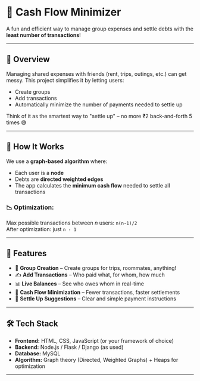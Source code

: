 # 💸 Cash Flow Minimizer

A fun and efficient way to manage group expenses and settle debts with the **least number of transactions**!

---

## 📌 Overview

Managing shared expenses with friends (rent, trips, outings, etc.) can get messy. This project simplifies it by letting users:
- Create groups
- Add transactions
- Automatically minimize the number of payments needed to settle up

Think of it as the smartest way to "settle up" – no more ₹2 back-and-forth 5 times 😅

---

## 🧠 How It Works

We use a **graph-based algorithm** where:
- Each user is a **node**
- Debts are **directed weighted edges**
- The app calculates the **minimum cash flow** needed to settle all transactions

### 📉 Optimization:
Max possible transactions between _n_ users: `n(n-1)/2`  
After optimization: just `n - 1`

---

## 🚀 Features

- 👥 **Group Creation** – Create groups for trips, roommates, anything!
- ✍️ **Add Transactions** – Who paid what, for whom, how much
- 📊 **Live Balances** – See who owes whom in real-time
- 🔁 **Cash Flow Minimization** – Fewer transactions, faster settlements
- 🧾 **Settle Up Suggestions** – Clear and simple payment instructions

---

## 🛠️ Tech Stack

- **Frontend:** HTML, CSS, JavaScript (or your framework of choice)
- **Backend:** Node.js / Flask / Django (as used)
- **Database:** MySQL
- **Algorithm:** Graph theory (Directed, Weighted Graphs) + Heaps for optimization

---
